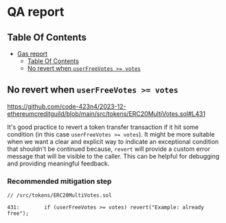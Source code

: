 # QA report

## Table Of Contents

- [Gas report](#gas-report)
  - [Table Of Contents](#table-of-contents)
  - [No revert when `userFreeVotes >= votes`](#no-revert-when-userfreevotes--votes)

## No revert when `userFreeVotes >= votes`

https://github.com/code-423n4/2023-12-ethereumcreditguild/blob/main/src/tokens/ERC20MultiVotes.sol#L431

It's good practice to revert a token transfer transaction if it hit some condition (in this case `userFreeVotes >= votes`). It might be more suitable when we want a clear and explicit way to indicate an exceptional condition that shouldn't be continued because, `revert` will provide a custom error message that will be visible to the caller. This can be helpful for debugging and providing meaningful feedback.

### Recommended mitigation step

```solidity
// /src/tokens/ERC20MultiVotes.sol

431:        if (userFreeVotes >= votes) revert("Example: already free");
```